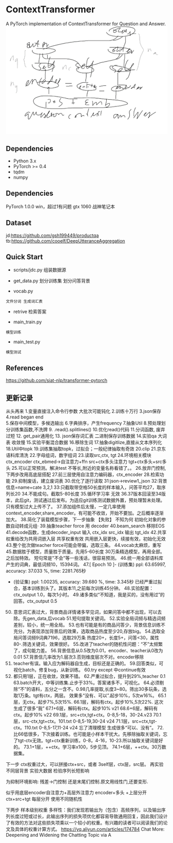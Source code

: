 # ContextTransformer
A PyTorch implementation of ContextTransformer for Question and Answer.
![avatar](ContextTransformer.png)

## Dependencies
- Python 3.x
- PyTorch >= 0.4 
- tqdm
- numpy

## Dependencies
PyTorch 1.0.0  win，超过1有问题
gtx 1060 战神笔记本


## Dataset
jd:https://github.com/gsh199449/productqa
tb:https://github.com/cooelf/DeepUtteranceAggregation

## Quick Start
* scripts/jdc.py
组装数据源

* get_data.py
 划分训练集 划分问答背景

* vocab.py 
```
文件分词 生成词汇表
```

* retrive 
检索答案


* main_train.py
```
模型训练
```

* main_test.py
```
模型测试
```

## References
https://github.com/siat-nlp/transformer-pytorch

## 更新记录

从头再来
1.变量直接注入命令行参数  大批次可能钝化
2.训练十万行
3.json保存
4.read began end  
5.保存中间模型，多候选输出
6.字典排序，产生frequency
7.抽象Util
8.预处理划分训练集函数,不洗牌
9. .read().splitlines()
10.优化read()代码
11.分词函数, 废弃过短
12. get_pair通用化
13. json保存词汇表  二进制保存训练数据
14.实验qa 大词表 收敛慢
15.实验平衡混合数据
16.移除生词
17.抽象digitlize,直接从文本序列化
18.Util中topk
19.训练集抽取topk，过拟合；一般纪律抽取有奇效 
20.clip
21.京东语料库清洗
22.字母组词，数字组词
23.读取src,ctx, tgt
24.环境相关模块
ctx_encoder  ctx_ebmed->自注意力+ffn
src+ctx多头注意力
tgt+ctx多头+src多头
25.可以正常预测。解决test 不等长,附近的变量名称看错了。。
26.放弃门控制,下两步改用高底层搭配
27.前三层使用自注意力编码器，ctx_encoder
28.检索功能
29.抑制废话，建立废词表
30.优化了逐行读取
31:json->review1_json
32:背景信息=name+cate 3,2,1
33:只截取带空格50长度的样本输入，问答平均27，取序列长20
34.不能成句。截取5-80长度
35.循环学习率 无效
36.37版本回滚至34版本，此后git，测试通过后发布。为适应git训练测试数据外置，预处理暂未处理。只有模型过大上传不了。
37.添加组件后太慢，一定几率使用context_encoder,share_encoder。有可能不收敛，开始不要加。之后概率逐渐加大。
38.简化了装载模型步骤，下一步抽象 【失败】 不知为何 初始化对象的参数自动转成元组·
39.抽象teacher force 用 decoder
40.beam_search 移除EOS 
41.decode函数，生成decoder_input  输入 ctx_idx src_idx 输出 tgt_idx
42.共享权重给改为共用词嵌入层  共享权重有效 共用嵌入层更快，续接有效，初始化无效
43.整个批次做teacher force可能会带偏，选取三条。
44.vocab太麻烦，重写
45.数据胜于模型，质量胜于质量。先用5-60长度 30万条精选模型，再用全部。之后加特效。
短句常是"不会"等一些浅话，很容易预测。
46.统一用全部语料库产生的词典，最低词频10，15394词。
47.[ Epoch 10 ]- (训练集)   ppl:  63.65997, accuracy: 37.033 %, time: 2281.765秒
  - (验证集) ppl:  1.00235, accuracy: 39.680 %, time: 3.345秒
已经严重过拟合，基本训练到头了。其版本11,之前每次训练45分钟。
48.实验配置：ctx_output 1.0，每次1小时。
49.诸多类似“不知道，我是买的，没有用过”的回答。ctx_output 0.5
50. 意思词汇表过大，背景商品详情诸多罕见词，如果问答中都不出现，可以去除。先gen_data,后vocab
51.短句提取关键词。
52.实验全局词频与精选词频差别，较小，统一用全局。
53.也有可能是有的商品问答少，背景信息训练不充分。为表现添加背景后的效果，选取商品热度至少20,存放big。
54.选取全局问答词频9词典7196，选取29万条 热度20+，长度5+，问答<30，属性80-.筛选关键词，效果很好。
55.改进了teacher的随机性问题：“不”太频繁了，成句能力差。
56.背景信息从0.5改为0.01，encoder、teacher从0改为0.01
57.背景信几率改为1.层次3.否则维度层次不对。encoder移除
58. teacher有误。输入应为解码器自生成，目标还是正确的。
59.回答类似，可视化batch，修复bug，从新训练。
60.try except 中continue有效
61. 都只用1层，正在收敛，效果不错。
62.严重过拟合，提升到29%,teacher 0.1
63.batch开大，中等训练集.止步于33%。答案诸多不，可视化。
64.必须剔除“不”的语料，五分之一含不。0.98几率提取,长度3~80。筛出30多玩条，选取1万条。tgt有ctx，两层。 效果多“没有、可以”.起步10%，5次w16%。
65.1层，无ctx。起步7%,5次15%.
66.1层，解码有ctx。起步10%,5次22%. 这次生成了很多“我”
67.1+6层，解码有ctx。起步10% v21
68.6+6层，解码有ctx。起步10% v22
69.1层，src+ctx,tgt+ctx。0-8,5-18，30-24.v23 
70.1层，src-ctx,tgt+ctx。101.txt 0-8,5-19,30-24 v24
71.1层，src+ctx,tgt-ctx。110.txt 0-8,5-17,11-24 v24 忘了清理模型 生成很多“可以、没有”。
72.比66低很多，下次接着训练。也可能是小样本干扰大。先移除抽取关键词，忘了tgt-ctx无效。tgt+ctx重新训练，0-8，4-16，10-23.所以抽取关键词是好的。
73.1+1层，++ctx。学习率x100，5步见顶。
74.1+6层，++ctx。30万数据集。


下一步
ctx权重过大，可以拼接ctx+src，或者 3self层，ctx层，src层。
再实验不同层背景 
实验大数据
检验序列长短影响

为抑制环境影响:   残差->门控制  还是末尾们控制.原文用线性门,还要变形.

似乎用底层encoder自注意力+高层外注意力
encoder+多头 +上层分开
ctx+src+tgt 每层分开
使用不同随机性

下两步
样本级别权重
多样性：我们发现若输出为（包含）高频序列，以及输出序列长度过短或过长，此输出序列的损失项优化都容易导致通用回复，因此我们设计了有效的方法对这些损失项乘以一个较小的权重。有兴趣的读者可以阅读我们的论文及具体的权重计算方式。
https://yq.aliyun.com/articles/174784
Chat More: Deepening and Widening the Chatting Topic via A
